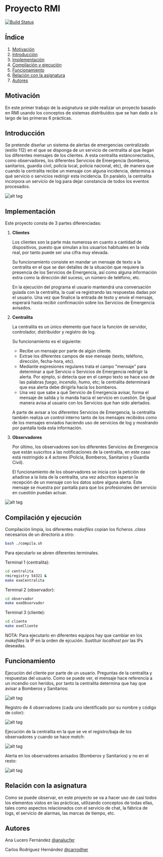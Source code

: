 # Proyecto RMI
[![Build Status](https://travis-ci.org/carrodher/SDSW.svg?branch=master)](https://travis-ci.org/carrodher/SDSW)

## Índice
1. [Motivación](#motivación)
2. [Introducción](#introducción)
3. [Implementación](#implementación)
4. [Compilación y ejecución](#compilación-y-ejecución)
5. [Funcionamiento](#funcionamiento)
6. [Relación con la asignatura](#relación-con-la-asignatura)
7. [Autores](#autores)

## Motivación
En este primer trabajo de la asignatura se pide realizar un proyecto basado en RMI usando los conceptos de sistemas distribuidos que se han dado a lo largo de las primeras 6 prácticas.

## Introducción
Se pretende diseñar un sistema de alertas de emergencias centralizado (estilo 112) en el que se disponga de un servicio de centralita al que llegan los diferentes mensajes de los clientes. A esta centralita estánconectados, como observadores, los diferentes Servicios de Emergencia (bomberos, sanitarios, guardia civil, policía local, policía nacional, etc), de manera que cuando la centralita recibe un mensaje con alguna incidencia, determina a qué servicio o servicios redirigir esta incidencia. En paralelo, la centralita incorpora un servicio de log para dejar constancia de todos los eventos procesados.

![alt tag](https://github.com/carrodher/SDSW/blob/master/proyectoRMI/Documentos/EsquemaInicial.png "Esquema inicial")

## Implementación
Este proyecto consta de 3 partes diferenciadas:

1. **Clientes**

    Los clientes son la parte más numerosa en cuanto a cantidad de dispositivos, puesto que simulan a los usuarios habituales en la vida real, por tanto puede ser una cifra muy elevada.

    Su funcionamiento consiste en mandar un mensaje de texto a la centralita en el que se dan detalles de la situación que requiere la presencia de los Servicios de Emergencia, así como alguna información extra como la dirección del suceso, un número de teléfono, etc.

    En la ejecución del programa el usuario mantendrá una conversación guiada con la centralita, la cual va registrando las respuestas dadas por el usuario. Una vez que finalice la entrada de texto y envíe el mensaje, esperará hasta recibir confirmación sobre los Servicios de Emergencia avisados.

2. **Centralita**

    La centralita es un único elemento que hace la función de servidor, controlador, distribuidor y registro de log.

    Su funcionamiento es el siguiente:
    * Recibe un mensaje por parte de algún cliente.
    * Extrae los diferentes campos de ese mensaje (texto, teléfono, dirección, fecha-hora, etc).
    * Mediante expresiones regulares trata el campo "mensaje" para determinar a qué Servicio o Servicios de Emergencia redirigir la alerta. Por ejmplo, si detecta que en el campo texto se hace uso de las palabras _fuego_, _incendio_, _humo_, etc; la centralita determinará que esa alerta debe dirigirla hacia los bomberos.
    * Una vez que sabe a qué Servicio de Emergencia avisar, forma el mensaje de salida y lo manda hacia el servicio en cuestión. De igual manera avisa al usuario con los Servicios que han sido alertados.

    A parte de avisar a los diferentes Servicios de Emergencia, la centralita también realiza un control interno tanto de los mensajes recibidos como de los mensajes enviados haciendo uso de servicios de log y mostrando por pantalla toda esta información.

3. **Observadores**

    Por último, los observadores son los diferentes Servicios de Emergencia que están suscritos a las notificaciones de la centralita, en este caso está restringido a 4 actores (Policía, Bomberos, Sanitarios y Guardia Civil).

    El funcionamiento de los observadores se inicia con la petición de añadirse a la lista de la centralita, una vez adscritos esperan la recepción de un mensaje con los datos sobre alguna alerta. Este mensaje se muestra por pantalla para que los profesionales del servicio en cuestión puedan actuar.

![alt tag](https://github.com/carrodher/SDSW/blob/master/proyectoRMI/Documentos/EsquemaLlamadas.png "Esquema llamadas")

## Compilación y ejecución
Compilación limpia, los diferentes _makefiles_ copian los ficheros _.class_ necesarios de un directorio a otro:
```bash
bash ./compila.sh
```
Para ejecutarlo se abren diferentes terminales.

Terminal 1 (centralita):
```bash
cd centralita
rmiregistry 54321 &
make exeCentralita
```
Terminal 2 (observador):
```bash
cd observador
make exeObservador
```
Terminal 3 (cliente):
```bash
cd cliente
make exeCliente
```
NOTA: Para ejecutarlo en diferentes equipos hay que cambiar en los _makefiles_ la IP en la orden de ejcución. Sustituir _localhost_ por las IPs deseadas.

## Funcionamiento
Ejecución del cliente por parte de un usuario. Preguntas de la centralita y respuestas del usuario. Como se puede ver, el mensaje hace referencia a un incendio con heridos, por tanto la centralita determina que hay que avisar a Bomberos y Sanitarios:

![alt tag](https://github.com/carrodher/SDSW/blob/master/proyectoRMI/Documentos/Cliente.png "Cliente")

Registro de 4 observadores (cada uno identificado por su nombre y código de color):

![alt tag](https://github.com/carrodher/SDSW/blob/master/proyectoRMI/Documentos/Observadores.png "Observadores")

Ejecución de la centralita en la que se ve el registro/baja de los observadores y cuando se hace _match_:

![alt tag](https://github.com/carrodher/SDSW/blob/master/proyectoRMI/Documentos/Centralita.png "Centralita")

Alerta en los observadores avisados (Bomberos y Sanitarios) y no en el resto:

![alt tag](https://github.com/carrodher/SDSW/blob/master/proyectoRMI/Documentos/ObservadoresAlertas.png "ObservadoresAlertas")

## Relación con la asignatura
Como se puede observar, en este proyecto se va a hacer uso de casi todos los elementos vistos en las prácticas, utilizando conceptos de todas ellas, tales como aspectos relacionados con el servicio de chat, la fábrica de logs, el servicio de alarmas, las marcas de tiempo, etc.

## Autores
Ana Lucero Fernández [@analucfer](https://github.com/analucfer "Ana")

Carlos Rodríguez Hernández [@carrodher](https://github.com/carrodher "Carlos")
